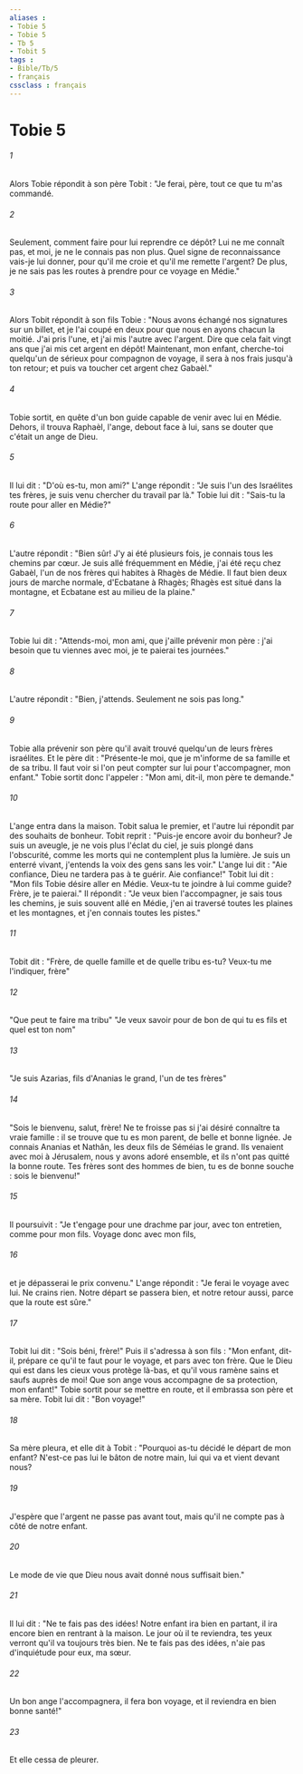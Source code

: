 ```yaml
---
aliases : 
- Tobie 5
- Tobie 5
- Tb 5
- Tobit 5
tags : 
- Bible/Tb/5
- français
cssclass : français
---
```


# Tobie 5

###### 1
Alors Tobie répondit à son père Tobit : "Je ferai, père, tout ce que tu m'as commandé.
###### 2
Seulement, comment faire pour lui reprendre ce dépôt? Lui ne me connaît pas, et moi, je ne le connais pas non plus. Quel signe de reconnaissance vais-je lui donner, pour qu'il me croie et qu'il me remette l'argent? De plus, je ne sais pas les routes à prendre pour ce voyage en Médie."
###### 3
Alors Tobit répondit à son fils Tobie : "Nous avons échangé nos signatures sur un billet, et je l'ai coupé en deux pour que nous en ayons chacun la moitié. J'ai pris l'une, et j'ai mis l'autre avec l'argent. Dire que cela fait vingt ans que j'ai mis cet argent en dépôt! Maintenant, mon enfant, cherche-toi quelqu'un de sérieux pour compagnon de voyage, il sera à nos frais jusqu'à ton retour; et puis va toucher cet argent chez Gabaèl."
###### 4
Tobie sortit, en quête d'un bon guide capable de venir avec lui en Médie. Dehors, il trouva Raphaèl, l'ange, debout face à lui, sans se douter que c'était un ange de Dieu.
###### 5
Il lui dit : "D'où es-tu, mon ami?" L'ange répondit : "Je suis l'un des Israélites tes frères, je suis venu chercher du travail par là." Tobie lui dit : "Sais-tu la route pour aller en Médie?"
###### 6
L'autre répondit : "Bien sûr! J'y ai été plusieurs fois, je connais tous les chemins par cœur. Je suis allé fréquemment en Médie, j'ai été reçu chez Gabaèl, l'un de nos frères qui habites à Rhagès de Médie. Il faut bien deux jours de marche normale, d'Ecbatane à Rhagès; Rhagès est situé dans la montagne, et Ecbatane est au milieu de la plaine."
###### 7
Tobie lui dit : "Attends-moi, mon ami, que j'aille prévenir mon père : j'ai besoin que tu viennes avec moi, je te paierai tes journées."
###### 8
L'autre répondit : "Bien, j'attends. Seulement ne sois pas long."
###### 9
Tobie alla prévenir son père qu'il avait trouvé quelqu'un de leurs frères israélites. Et le père dit : "Présente-le moi, que je m'informe de sa famille et de sa tribu. Il faut voir si l'on peut compter sur lui pour t'accompagner, mon enfant." Tobie sortit donc l'appeler : "Mon ami, dit-il, mon père te demande."
###### 10
L'ange entra dans la maison. Tobit salua le premier, et l'autre lui répondit par des souhaits de bonheur. Tobit reprit : "Puis-je encore avoir du bonheur? Je suis un aveugle, je ne vois plus l'éclat du ciel, je suis plongé dans l'obscurité, comme les morts qui ne contemplent plus la lumière. Je suis un enterré vivant, j'entends la voix des gens sans les voir." L'ange lui dit : "Aie confiance, Dieu ne tardera pas à te guérir. Aie confiance!" Tobit lui dit : "Mon fils Tobie désire aller en Médie. Veux-tu te joindre à lui comme guide? Frère, je te paierai." Il répondit : "Je veux bien l'accompagner, je sais tous les chemins, je suis souvent allé en Médie, j'en ai traversé toutes les plaines et les montagnes, et j'en connais toutes les pistes."
###### 11
Tobit dit : "Frère, de quelle famille et de quelle tribu es-tu? Veux-tu me l'indiquer, frère" 
###### 12
"Que peut te faire ma tribu" "Je veux savoir pour de bon de qui tu es fils et quel est ton nom" 
###### 13
"Je suis Azarias, fils d'Ananias le grand, l'un de tes frères" 
###### 14
"Sois le bienvenu, salut, frère! Ne te froisse pas si j'ai désiré connaître ta vraie famille : il se trouve que tu es mon parent, de belle et bonne lignée. Je connais Ananias et Nathân, les deux fils de Séméias le grand. Ils venaient avec moi à Jérusalem, nous y avons adoré ensemble, et ils n'ont pas quitté la bonne route. Tes frères sont des hommes de bien, tu es de bonne souche : sois le bienvenu!"
###### 15
Il poursuivit : "Je t'engage pour une drachme par jour, avec ton entretien, comme pour mon fils. Voyage donc avec mon fils,
###### 16
et je dépasserai le prix convenu." L'ange répondit : "Je ferai le voyage avec lui. Ne crains rien. Notre départ se passera bien, et notre retour aussi, parce que la route est sûre."
###### 17
Tobit lui dit : "Sois béni, frère!" Puis il s'adressa à son fils : "Mon enfant, dit-il, prépare ce qu'il te faut pour le voyage, et pars avec ton frère. Que le Dieu qui est dans les cieux vous protège là-bas, et qu'il vous ramène sains et saufs auprès de moi! Que son ange vous accompagne de sa protection, mon enfant!" Tobie sortit pour se mettre en route, et il embrassa son père et sa mère. Tobit lui dit : "Bon voyage!"
###### 18
Sa mère pleura, et elle dit à Tobit : "Pourquoi as-tu décidé le départ de mon enfant? N'est-ce pas lui le bâton de notre main, lui qui va et vient devant nous?
###### 19
J'espère que l'argent ne passe pas avant tout, mais qu'il ne compte pas à côté de notre enfant.
###### 20
Le mode de vie que Dieu nous avait donné nous suffisait bien."
###### 21
Il lui dit : "Ne te fais pas des idées! Notre enfant ira bien en partant, il ira encore bien en rentrant à la maison. Le jour où il te reviendra, tes yeux verront qu'il va toujours très bien. Ne te fais pas des idées, n'aie pas d'inquiétude pour eux, ma sœur.
###### 22
Un bon ange l'accompagnera, il fera bon voyage, et il reviendra en bien bonne santé!"
###### 23
Et elle cessa de pleurer.
